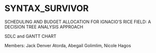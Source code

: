# SYNTAX_SURVIVOR
SCHEDULING AND BUDGET ALLOCATION FOR IGNACIO’S RICE FIELD: A DECISION TREE ANALYSIS APPROACH

SDLC and GANTT CHART

Members:
Jack Denver Atorda,
Abegail Golimlim,
Nicole Hagos
